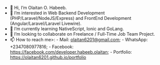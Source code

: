 - 👋 Hi, I’m Olaitan O. Habeeb.
- 👀 I’m interested in Web Backend Development (PHP/Laravel/NodeJS/Express) and FrontEnd Development (Angular/Laravel/Laravel Livewire).
- 🌱 I’m currently learning NativeScript, Ionic and GoLang.
- 💞️ I’m looking to collaborate on Freelance / Full-Time Job Team Project.
- 📫 How to reach me>: 
                      - Mail: olaitan6201@gmail.com; 
                      - WhatsApp: +2347080977816; 
                      - Facebook: https://facebook.com/developer.habeeb.olaitan; 
                      - Portfolio: https://olaitan6201.github.io/portfolio
